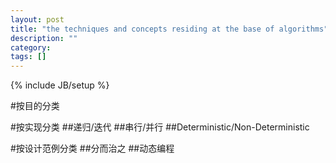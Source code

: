```yaml
---
layout: post
title: "the techniques and concepts residing at the base of algorithms"
description: ""
category: 
tags: []
---
```

{% include JB/setup %}

#按目的分类

#按实现分类
##递归/迭代
##串行/并行
##Deterministic/Non-Deterministic

#按设计范例分类
##分而治之
##动态编程
##